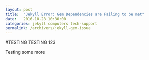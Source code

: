 ```yaml
---
layout: post
title:  "Jekyll Error: Gem Dependencies are Failing to be met"
date:   2016-10-28 10:30:00
categories: jekyll computers tech-support
permalink: /archivers/jekyll-gem-issue
---
```


#TESTING TESTING 123

Testing some more
